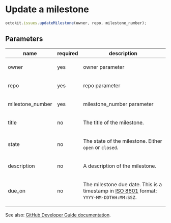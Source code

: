 # Update a milestone

```js
octokit.issues.updateMilestone(owner, repo, milestone_number);
```

## Parameters

<table>
  <thead>
    <tr>
      <th>name</th>
      <th>required</th>
      <th>description</th>
    </tr>
  </thead>
  <tbody>
    <tr><td>owner</td><td>yes</td><td>

owner parameter

</td></tr>
<tr><td>repo</td><td>yes</td><td>

repo parameter

</td></tr>
<tr><td>milestone_number</td><td>yes</td><td>

milestone_number parameter

</td></tr>
<tr><td>title</td><td>no</td><td>

The title of the milestone.

</td></tr>
<tr><td>state</td><td>no</td><td>

The state of the milestone. Either `open` or `closed`.

</td></tr>
<tr><td>description</td><td>no</td><td>

A description of the milestone.

</td></tr>
<tr><td>due_on</td><td>no</td><td>

The milestone due date. This is a timestamp in [ISO 8601](https://en.wikipedia.org/wiki/ISO_8601) format: `YYYY-MM-DDTHH:MM:SSZ`.

</td></tr>
  </tbody>
</table>

See also: [GitHub Developer Guide documentation](endpoint.documentationUrl).

